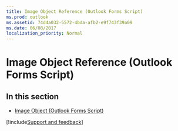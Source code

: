 ```yaml
---
title: Image Object Reference (Outlook Forms Script)
ms.prod: outlook
ms.assetid: 74d4a032-5572-4bda-afb2-e9f743f39a09
ms.date: 06/08/2017
localization_priority: Normal
---
```



# Image Object Reference (Outlook Forms Script)

## In this section


-  [Image Object (Outlook Forms Script)](Outlook.image.md)
    


[!include[Support and feedback](~/includes/feedback-boilerplate.md)]
